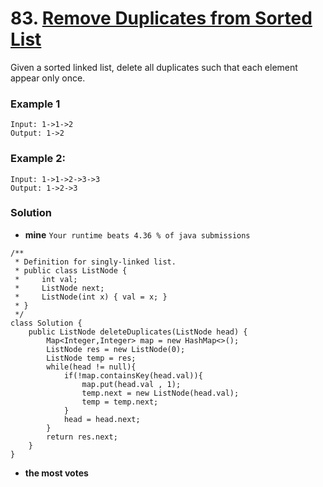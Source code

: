 # 83. [Remove Duplicates from Sorted List](https://leetcode.com/problems/remove-duplicates-from-sorted-list/description/)

Given a sorted linked list, delete all duplicates such that each element appear only once.

### Example 1
    Input: 1->1->2
    Output: 1->2

### Example 2:
    Input: 1->1->2->3->3
    Output: 1->2->3
    
### Solution

* **mine** `Your runtime beats 4.36 % of java submissions`
```
/**
 * Definition for singly-linked list.
 * public class ListNode {
 *     int val;
 *     ListNode next;
 *     ListNode(int x) { val = x; }
 * }
 */
class Solution {
    public ListNode deleteDuplicates(ListNode head) {
        Map<Integer,Integer> map = new HashMap<>();
        ListNode res = new ListNode(0);
        ListNode temp = res;
        while(head != null){
            if(!map.containsKey(head.val)){
                map.put(head.val , 1);
                temp.next = new ListNode(head.val);
                temp = temp.next;
            }
            head = head.next;
        }
        return res.next;
    }
}
```


* **the most votes**
```
```
